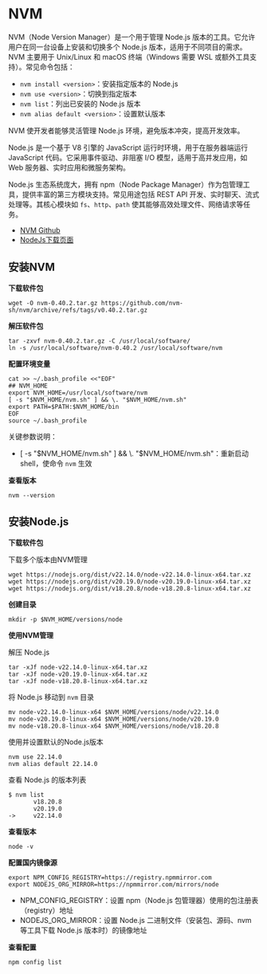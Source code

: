 # NVM

NVM（Node Version Manager）是一个用于管理 Node.js 版本的工具。它允许用户在同一台设备上安装和切换多个 Node.js 版本，适用于不同项目的需求。NVM 主要用于 Unix/Linux 和 macOS 终端（Windows 需要 WSL 或额外工具支持）。常见命令包括：

- `nvm install <version>`：安装指定版本的 Node.js
- `nvm use <version>`：切换到指定版本
- `nvm list`：列出已安装的 Node.js 版本
- `nvm alias default <version>`：设置默认版本

NVM 使开发者能够灵活管理 Node.js 环境，避免版本冲突，提高开发效率。

Node.js 是一个基于 V8 引擎的 JavaScript 运行时环境，用于在服务器端运行 JavaScript 代码。它采用事件驱动、非阻塞 I/O 模型，适用于高并发应用，如 Web 服务器、实时应用和微服务架构。

Node.js 生态系统庞大，拥有 npm（Node Package Manager）作为包管理工具，提供丰富的第三方模块支持。常见用途包括 REST API 开发、实时聊天、流式处理等。其核心模块如 `fs`、`http`、`path` 使其能够高效处理文件、网络请求等任务。

- [NVM Github](https://github.com/nvm-sh/nvm)
- [NodeJs下载页面](https://nodejs.org/zh-cn/download)



## 安装NVM

**下载软件包**

```
wget -O nvm-0.40.2.tar.gz https://github.com/nvm-sh/nvm/archive/refs/tags/v0.40.2.tar.gz
```

**解压软件包**

```
tar -zxvf nvm-0.40.2.tar.gz -C /usr/local/software/
ln -s /usr/local/software/nvm-0.40.2 /usr/local/software/nvm
```

**配置环境变量**

```
cat >> ~/.bash_profile <<"EOF"
## NVM_HOME
export NVM_HOME=/usr/local/software/nvm
[ -s "$NVM_HOME/nvm.sh" ] && \. "$NVM_HOME/nvm.sh"
export PATH=$PATH:$NVM_HOME/bin
EOF
source ~/.bash_profile
```

关键参数说明：

- [ -s "$NVM_HOME/nvm.sh" ] && \. "$NVM_HOME/nvm.sh"：重新启动shell，使命令 `nvm` 生效

**查看版本**

```
nvm --version
```



## 安装Node.js

**下载软件包**

下载多个版本由NVM管理

```
wget https://nodejs.org/dist/v22.14.0/node-v22.14.0-linux-x64.tar.xz
wget https://nodejs.org/dist/v20.19.0/node-v20.19.0-linux-x64.tar.xz
wget https://nodejs.org/dist/v18.20.8/node-v18.20.8-linux-x64.tar.xz
```

**创建目录**

```
mkdir -p $NVM_HOME/versions/node
```

**使用NVM管理**

解压 Node.js

```
tar -xJf node-v22.14.0-linux-x64.tar.xz
tar -xJf node-v20.19.0-linux-x64.tar.xz
tar -xJf node-v18.20.8-linux-x64.tar.xz
```

将 Node.js 移动到 `nvm` 目录

```
mv node-v22.14.0-linux-x64 $NVM_HOME/versions/node/v22.14.0
mv node-v20.19.0-linux-x64 $NVM_HOME/versions/node/v20.19.0
mv node-v18.20.8-linux-x64 $NVM_HOME/versions/node/v18.20.8
```

使用并设置默认的Node.js版本

```
nvm use 22.14.0
nvm alias default 22.14.0
```

查看 Node.js 的版本列表

```
$ nvm list
       v18.20.8
       v20.19.0
->     v22.14.0
```

**查看版本**

```
node -v
```

**配置国内镜像源**

```
export NPM_CONFIG_REGISTRY=https://registry.npmmirror.com
export NODEJS_ORG_MIRROR=https://npmmirror.com/mirrors/node
```

- NPM_CONFIG_REGISTRY：设置 npm（Node.js 包管理器）使用的包注册表（registry）地址
- NODEJS_ORG_MIRROR：设置 Node.js 二进制文件（安装包、源码、nvm 等工具下载 Node.js 版本时）的镜像地址

**查看配置**

```
npm config list
```

